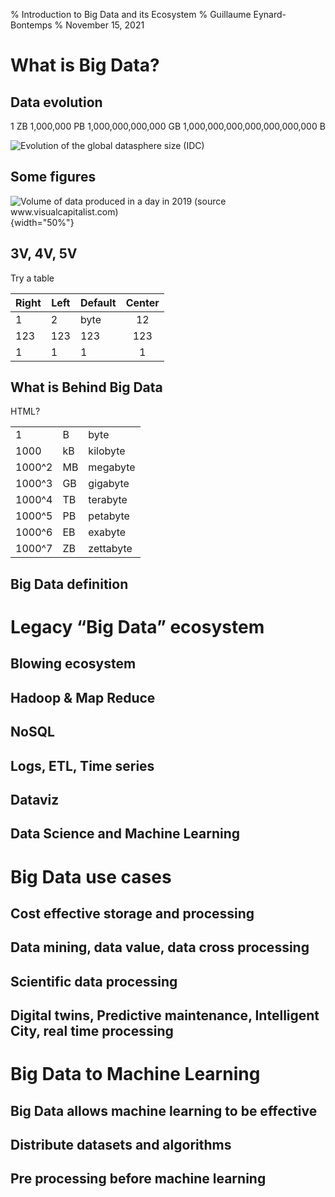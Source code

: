 % Introduction to Big Data and its Ecosystem
% Guillaume Eynard-Bontemps
% November 15, 2021

# What is Big Data?

## Data evolution


1 ZB
1,000,000 PB
1,000,000,000,000 GB
1,000,000,000,000,000,000,000 B

![Evolution of the global datasphere size (IDC)](https://supaerodatascience.github.io/OBD/slides/static/img/datasphere.png)

## Some figures

![Volume of data produced in a day in 2019 (source www.visualcapitalist.com)](https://www.visualcapitalist.com/wp-content/uploads/2019/04/a-day-in-data.jpg){width="50%"}

## 3V, 4V, 5V

Try a table


| Right | Left | Default | Center |
|-------|------|---------|:------:|
|   1   |  2   |    byte   |    12  |
|  123  |  123 |   123   |   123  |
|    1  |    1 |     1   |     1  |

## What is Behind Big Data

HTML?

<table width="30%">
    <tr><td>1 </td><td>	B</td><td> 	byte</td></tr>
    <tr><td>1000 </td><td>	kB</td><td> 	kilobyte</td></tr>
    <tr><td>1000^2 </td><td>	MB</td><td> 	megabyte</td></tr>
    <tr><td>1000^3 </td><td>	GB</td><td> 	gigabyte</td></tr>
    <tr><td>1000^4 </td><td>	TB</td><td> 	terabyte</td></tr>
    <tr><td>1000^5 </td><td>	PB</td><td> 	petabyte</td></tr>
    <tr><td>1000^6 </td><td>	EB</td><td> 	exabyte</td></tr>
    <tr><td>1000^7 </td><td>	ZB</td><td> 	zettabyte</td></tr>
</table>

## Big Data definition

# Legacy “Big Data” ecosystem

## Blowing ecosystem

## Hadoop & Map Reduce

## NoSQL

## Logs, ETL, Time series

## Dataviz

## Data Science and Machine Learning

# Big Data use cases

## Cost effective storage and processing

## Data mining, data value, data cross processing

## Scientific data processing

## Digital twins, Predictive maintenance, Intelligent City, real time processing

# Big Data to Machine Learning

## Big Data allows machine learning to be effective

## Distribute datasets and algorithms

## Pre processing before machine learning

